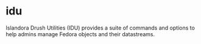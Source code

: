 # idu
Islandora Drush Utilities (IDU) provides a suite of commands and options to help admins manage Fedora objects and their datastreams.

